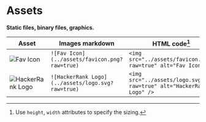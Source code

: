 # Assets
**Static files, binary files, graphics.**

| Asset  | Images markdown | HTML code[^1] |
| ------ | --------------- | ------------- |
| <img src="../assets/favicon.png" alt="Fav Icon" />     | `![Fav Icon](../assets/favicon.png?raw=true)`     | `<img src="../assets/favicon.png?raw=true" alt="Fav Icon" />`     |
| <img src="../assets/logo.svg" alt="HackerRank Logo" /> | `![HackerRank Logo](../assets/logo.svg?raw=true)` | `<img src="../assets/logo.svg?raw=true" alt="HackerRank Logo" />` |

[^1]: Use `height`, `width` attributes to specify the sizing.
